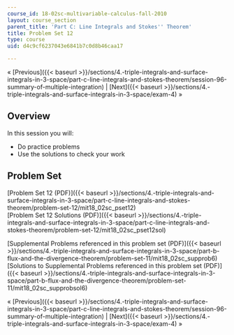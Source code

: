 ```yaml
---
course_id: 18-02sc-multivariable-calculus-fall-2010
layout: course_section
parent_title: 'Part C: Line Integrals and Stokes'' Theorem'
title: Problem Set 12
type: course
uid: d4c9cf6237043e6841b7c0d8b46caa17

---
```


« [Previous]({{< baseurl >}}/sections/4.-triple-integrals-and-surface-integrals-in-3-space/part-c-line-integrals-and-stokes-theorem/session-96-summary-of-multiple-integration) | [Next]({{< baseurl >}}/sections/4.-triple-integrals-and-surface-integrals-in-3-space/exam-4) »

Overview
--------

In this session you will:

*   Do practice problems
*   Use the solutions to check your work

Problem Set
-----------

[Problem Set 12 (PDF)]({{< baseurl >}}/sections/4.-triple-integrals-and-surface-integrals-in-3-space/part-c-line-integrals-and-stokes-theorem/problem-set-12/mit18_02sc_pset12)  
[Problem Set 12 Solutions (PDF)]({{< baseurl >}}/sections/4.-triple-integrals-and-surface-integrals-in-3-space/part-c-line-integrals-and-stokes-theorem/problem-set-12/mit18_02sc_pset12sol)

[Supplemental Problems referenced in this problem set (PDF)]({{< baseurl >}}/sections/4.-triple-integrals-and-surface-integrals-in-3-space/part-b-flux-and-the-divergence-theorem/problem-set-11/mit18_02sc_supprob6)  
[Solutions to Supplemental Problems referenced in this problem set (PDF)]({{< baseurl >}}/sections/4.-triple-integrals-and-surface-integrals-in-3-space/part-b-flux-and-the-divergence-theorem/problem-set-11/mit18_02sc_supprobsol6)

« [Previous]({{< baseurl >}}/sections/4.-triple-integrals-and-surface-integrals-in-3-space/part-c-line-integrals-and-stokes-theorem/session-96-summary-of-multiple-integration) | [Next]({{< baseurl >}}/sections/4.-triple-integrals-and-surface-integrals-in-3-space/exam-4) »